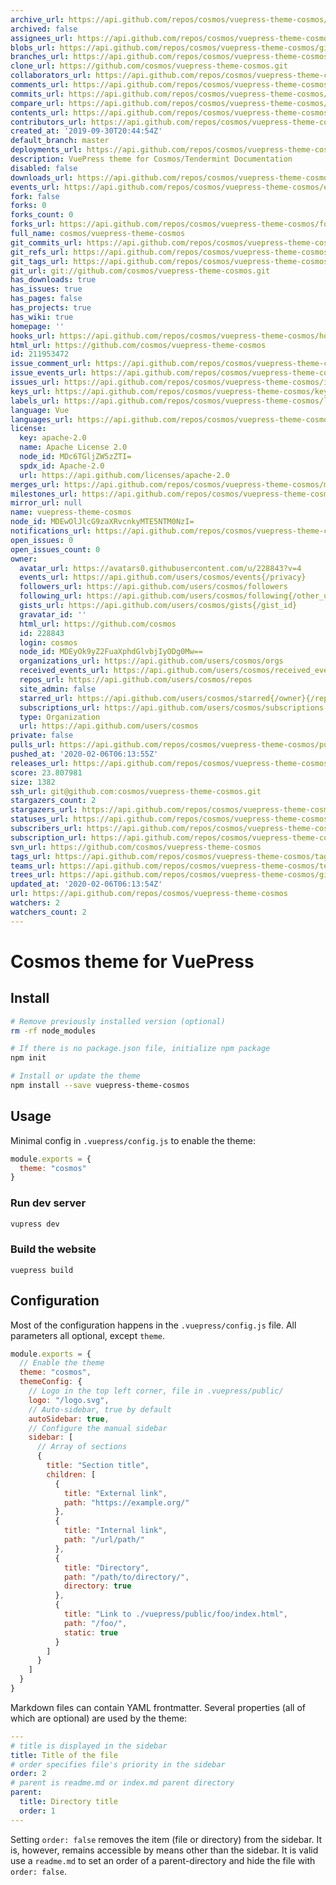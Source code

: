 ```yaml
---
archive_url: https://api.github.com/repos/cosmos/vuepress-theme-cosmos/{archive_format}{/ref}
archived: false
assignees_url: https://api.github.com/repos/cosmos/vuepress-theme-cosmos/assignees{/user}
blobs_url: https://api.github.com/repos/cosmos/vuepress-theme-cosmos/git/blobs{/sha}
branches_url: https://api.github.com/repos/cosmos/vuepress-theme-cosmos/branches{/branch}
clone_url: https://github.com/cosmos/vuepress-theme-cosmos.git
collaborators_url: https://api.github.com/repos/cosmos/vuepress-theme-cosmos/collaborators{/collaborator}
comments_url: https://api.github.com/repos/cosmos/vuepress-theme-cosmos/comments{/number}
commits_url: https://api.github.com/repos/cosmos/vuepress-theme-cosmos/commits{/sha}
compare_url: https://api.github.com/repos/cosmos/vuepress-theme-cosmos/compare/{base}...{head}
contents_url: https://api.github.com/repos/cosmos/vuepress-theme-cosmos/contents/{+path}
contributors_url: https://api.github.com/repos/cosmos/vuepress-theme-cosmos/contributors
created_at: '2019-09-30T20:44:54Z'
default_branch: master
deployments_url: https://api.github.com/repos/cosmos/vuepress-theme-cosmos/deployments
description: VuePress theme for Cosmos/Tendermint Documentation
disabled: false
downloads_url: https://api.github.com/repos/cosmos/vuepress-theme-cosmos/downloads
events_url: https://api.github.com/repos/cosmos/vuepress-theme-cosmos/events
fork: false
forks: 0
forks_count: 0
forks_url: https://api.github.com/repos/cosmos/vuepress-theme-cosmos/forks
full_name: cosmos/vuepress-theme-cosmos
git_commits_url: https://api.github.com/repos/cosmos/vuepress-theme-cosmos/git/commits{/sha}
git_refs_url: https://api.github.com/repos/cosmos/vuepress-theme-cosmos/git/refs{/sha}
git_tags_url: https://api.github.com/repos/cosmos/vuepress-theme-cosmos/git/tags{/sha}
git_url: git://github.com/cosmos/vuepress-theme-cosmos.git
has_downloads: true
has_issues: true
has_pages: false
has_projects: true
has_wiki: true
homepage: ''
hooks_url: https://api.github.com/repos/cosmos/vuepress-theme-cosmos/hooks
html_url: https://github.com/cosmos/vuepress-theme-cosmos
id: 211953472
issue_comment_url: https://api.github.com/repos/cosmos/vuepress-theme-cosmos/issues/comments{/number}
issue_events_url: https://api.github.com/repos/cosmos/vuepress-theme-cosmos/issues/events{/number}
issues_url: https://api.github.com/repos/cosmos/vuepress-theme-cosmos/issues{/number}
keys_url: https://api.github.com/repos/cosmos/vuepress-theme-cosmos/keys{/key_id}
labels_url: https://api.github.com/repos/cosmos/vuepress-theme-cosmos/labels{/name}
language: Vue
languages_url: https://api.github.com/repos/cosmos/vuepress-theme-cosmos/languages
license:
  key: apache-2.0
  name: Apache License 2.0
  node_id: MDc6TGljZW5zZTI=
  spdx_id: Apache-2.0
  url: https://api.github.com/licenses/apache-2.0
merges_url: https://api.github.com/repos/cosmos/vuepress-theme-cosmos/merges
milestones_url: https://api.github.com/repos/cosmos/vuepress-theme-cosmos/milestones{/number}
mirror_url: null
name: vuepress-theme-cosmos
node_id: MDEwOlJlcG9zaXRvcnkyMTE5NTM0NzI=
notifications_url: https://api.github.com/repos/cosmos/vuepress-theme-cosmos/notifications{?since,all,participating}
open_issues: 0
open_issues_count: 0
owner:
  avatar_url: https://avatars0.githubusercontent.com/u/228843?v=4
  events_url: https://api.github.com/users/cosmos/events{/privacy}
  followers_url: https://api.github.com/users/cosmos/followers
  following_url: https://api.github.com/users/cosmos/following{/other_user}
  gists_url: https://api.github.com/users/cosmos/gists{/gist_id}
  gravatar_id: ''
  html_url: https://github.com/cosmos
  id: 228843
  login: cosmos
  node_id: MDEyOk9yZ2FuaXphdGlvbjIyODg0Mw==
  organizations_url: https://api.github.com/users/cosmos/orgs
  received_events_url: https://api.github.com/users/cosmos/received_events
  repos_url: https://api.github.com/users/cosmos/repos
  site_admin: false
  starred_url: https://api.github.com/users/cosmos/starred{/owner}{/repo}
  subscriptions_url: https://api.github.com/users/cosmos/subscriptions
  type: Organization
  url: https://api.github.com/users/cosmos
private: false
pulls_url: https://api.github.com/repos/cosmos/vuepress-theme-cosmos/pulls{/number}
pushed_at: '2020-02-06T06:13:55Z'
releases_url: https://api.github.com/repos/cosmos/vuepress-theme-cosmos/releases{/id}
score: 23.807981
size: 1382
ssh_url: git@github.com:cosmos/vuepress-theme-cosmos.git
stargazers_count: 2
stargazers_url: https://api.github.com/repos/cosmos/vuepress-theme-cosmos/stargazers
statuses_url: https://api.github.com/repos/cosmos/vuepress-theme-cosmos/statuses/{sha}
subscribers_url: https://api.github.com/repos/cosmos/vuepress-theme-cosmos/subscribers
subscription_url: https://api.github.com/repos/cosmos/vuepress-theme-cosmos/subscription
svn_url: https://github.com/cosmos/vuepress-theme-cosmos
tags_url: https://api.github.com/repos/cosmos/vuepress-theme-cosmos/tags
teams_url: https://api.github.com/repos/cosmos/vuepress-theme-cosmos/teams
trees_url: https://api.github.com/repos/cosmos/vuepress-theme-cosmos/git/trees{/sha}
updated_at: '2020-02-06T06:13:54Z'
url: https://api.github.com/repos/cosmos/vuepress-theme-cosmos
watchers: 2
watchers_count: 2
---
```


# Cosmos theme for VuePress

## Install

```sh
# Remove previously installed version (optional)
rm -rf node_modules

# If there is no package.json file, initialize npm package
npm init

# Install or update the theme
npm install --save vuepress-theme-cosmos
```

## Usage

Minimal config in `.vuepress/config.js` to enable the theme:

```js
module.exports = {
  theme: "cosmos"
}
```

### Run dev server

```sh
vupress dev
```

### Build the website

```
vuepress build
```

## Configuration

Most of the configuration happens in the `.vuepress/config.js` file. All parameters all optional, except `theme`.

```js
module.exports = {
  // Enable the theme
  theme: "cosmos",
  themeConfig: {
    // Logo in the top left corner, file in .vuepress/public/
    logo: "/logo.svg",
    // Auto-sidebar, true by default
    autoSidebar: true,
    // Configure the manual sidebar
    sidebar: [
      // Array of sections
      {
        title: "Section title",
        children: [
          {
            title: "External link",
            path: "https://example.org/"
          },
          {
            title: "Internal link",
            path: "/url/path/"
          },
          {
            title: "Directory",
            path: "/path/to/directory/",
            directory: true
          },
          {
            title: "Link to ./vuepress/public/foo/index.html",
            path: "/foo/",
            static: true
          }
        ]
      }
    ]
  }
}
```

Markdown files can contain YAML frontmatter. Several properties (all of which are optional) are used by the theme:

```yaml
---
# title is displayed in the sidebar
title: Title of the file
# order specifies file's priority in the sidebar
order: 2
# parent is readme.md or index.md parent directory
parent:
  title: Directory title
  order: 1
---
```

Setting `order: false` removes the item (file or directory) from the sidebar. It is, however, remains accessible by means other than the sidebar. It is valid use a `readme.md` to set an order of a parent-directory and hide the file with `order: false`.